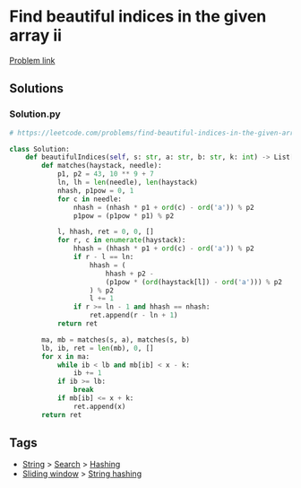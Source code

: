 # Find beautiful indices in the given array ii

[Problem link](https://leetcode.com/problems/find-beautiful-indices-in-the-given-array-ii/)

## Solutions


### Solution.py
```py
# https://leetcode.com/problems/find-beautiful-indices-in-the-given-array-ii/

class Solution:
    def beautifulIndices(self, s: str, a: str, b: str, k: int) -> List[int]:
        def matches(haystack, needle):
            p1, p2 = 43, 10 ** 9 + 7
            ln, lh = len(needle), len(haystack)
            nhash, p1pow = 0, 1
            for c in needle:
                nhash = (nhash * p1 + ord(c) - ord('a')) % p2
                p1pow = (p1pow * p1) % p2

            l, hhash, ret = 0, 0, []
            for r, c in enumerate(haystack):
                hhash = (hhash * p1 + ord(c) - ord('a')) % p2
                if r - l == ln:
                    hhash = (
                        hhash + p2 -
                        (p1pow * (ord(haystack[l]) - ord('a'))) % p2
                    ) % p2
                    l += 1
                if r >= ln - 1 and hhash == nhash:
                    ret.append(r - ln + 1)
            return ret

        ma, mb = matches(s, a), matches(s, b)
        lb, ib, ret = len(mb), 0, []
        for x in ma:
            while ib < lb and mb[ib] < x - k:
                ib += 1
            if ib >= lb:
                break
            if mb[ib] <= x + k:
                ret.append(x)
        return ret
```
## Tags

* [String](/README.md#String) > [Search](/README.md#String-Search) > [Hashing](/README.md#String-Search-Hashing)
* [Sliding window](/README.md#Sliding_window) > [String hashing](/README.md#Sliding_window-String_hashing)
